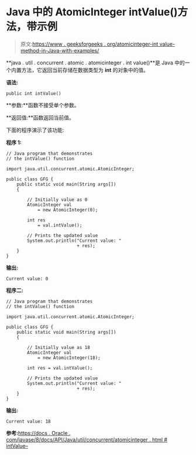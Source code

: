 # Java 中的 AtomicInteger intValue()方法，带示例

> 原文:[https://www . geeksforgeeks . org/atomicinteger-int value-method-in-Java-with-examples/](https://www.geeksforgeeks.org/atomicinteger-intvalue-method-in-java-with-examples/)

**java . util . concurrent . atomic . atomicinteger . int value()**是 Java 中的一个内置方法，它返回当前存储在数据类型为 **int** 的对象中的值。

**语法:**

```
public int intValue()

```

**参数:**函数不接受单个参数。

**返回值:**函数返回当前值。

下面的程序演示了该功能:

**程序 1:**

```
// Java program that demonstrates
// the intValue() function

import java.util.concurrent.atomic.AtomicInteger;

public class GFG {
    public static void main(String args[])
    {

        // Initially value as 0
        AtomicInteger val
            = new AtomicInteger(0);

        int res
            = val.intValue();

        // Prints the updated value
        System.out.println("Current value: "
                           + res);
    }
}
```

**输出:**

```
Current value: 0

```

**程序二:**

```
// Java program that demonstrates
// the intValue() function

import java.util.concurrent.atomic.AtomicInteger;

public class GFG {
    public static void main(String args[])
    {

        // Initially value as 18
        AtomicInteger val
            = new AtomicInteger(18);

        int res = val.intValue();

        // Prints the updated value
        System.out.println("Current value: "
                           + res);
    }
}
```

**输出:**

```
Current value: 18

```

**参考:**[https://docs . Oracle . com/javase/8/docs/API/Java/util/concurrent/atomicinteger . html # intValue–](https://docs.oracle.com/javase/8/docs/api/java/util/concurrent/atomic/AtomicInteger.html#intValue--)